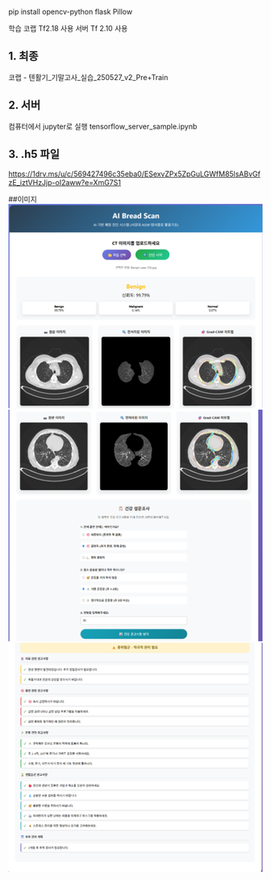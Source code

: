 
pip install opencv-python flask Pillow

학습 코랩 Tf2.18 사용
서버 Tf 2.10 사용

## 1. 최종
코랩 - 텐활기_기말고사_실습_250527_v2_Pre+Train 

## 2. 서버 
컴퓨터에서 jupyter로 실행
tensorflow_server_sample.ipynb

## 3. .h5 파일
https://1drv.ms/u/c/569427496c35eba0/ESexvZPx5ZpGuLGWfM85lsABvGfzE_iztVHzJjp-oI2aww?e=XmG7S1

##이미지
![image](./asset/img06.png)
![image](./asset/img08.png)
![image](./asset/img07.png)
